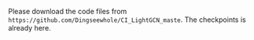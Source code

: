 Please download the code files from ```https://github.com/Dingseewhole/CI_LightGCN_maste```. The checkpoints is already here.